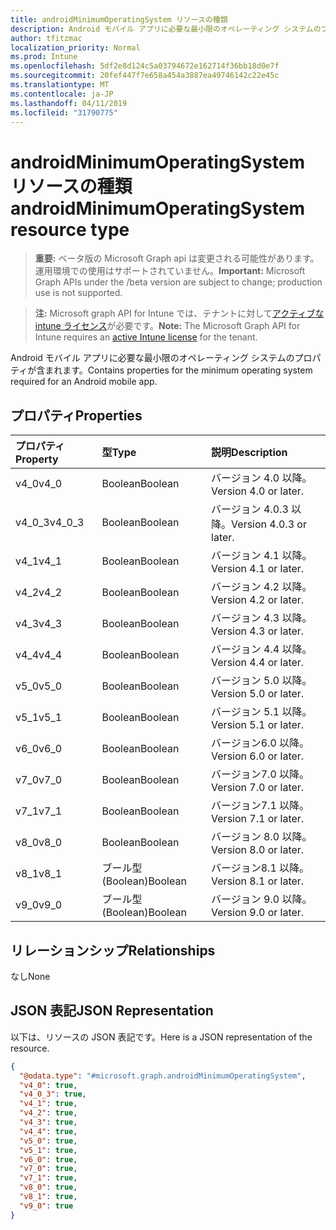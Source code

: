 ```yaml
---
title: androidMinimumOperatingSystem リソースの種類
description: Android モバイル アプリに必要な最小限のオペレーティング システムのプロパティが含まれます。
author: tfitzmac
localization_priority: Normal
ms.prod: Intune
ms.openlocfilehash: 5df2e8d124c5a03794672e162714f36bb18d0e7f
ms.sourcegitcommit: 20fef447f7e658a454a3887ea49746142c22e45c
ms.translationtype: MT
ms.contentlocale: ja-JP
ms.lasthandoff: 04/11/2019
ms.locfileid: "31790775"
---
```

# <a name="androidminimumoperatingsystem-resource-type"></a><span data-ttu-id="70c5f-103">androidMinimumOperatingSystem リソースの種類</span><span class="sxs-lookup"><span data-stu-id="70c5f-103">androidMinimumOperatingSystem resource type</span></span>

> <span data-ttu-id="70c5f-104">**重要:** ベータ版の Microsoft Graph api は変更される可能性があります。運用環境での使用はサポートされていません。</span><span class="sxs-lookup"><span data-stu-id="70c5f-104">**Important:** Microsoft Graph APIs under the /beta version are subject to change; production use is not supported.</span></span>

> <span data-ttu-id="70c5f-105">**注:** Microsoft graph API for Intune では、テナントに対して[アクティブな intune ライセンス](https://go.microsoft.com/fwlink/?linkid=839381)が必要です。</span><span class="sxs-lookup"><span data-stu-id="70c5f-105">**Note:** The Microsoft Graph API for Intune requires an [active Intune license](https://go.microsoft.com/fwlink/?linkid=839381) for the tenant.</span></span>

<span data-ttu-id="70c5f-106">Android モバイル アプリに必要な最小限のオペレーティング システムのプロパティが含まれます。</span><span class="sxs-lookup"><span data-stu-id="70c5f-106">Contains properties for the minimum operating system required for an Android mobile app.</span></span>

## <a name="properties"></a><span data-ttu-id="70c5f-107">プロパティ</span><span class="sxs-lookup"><span data-stu-id="70c5f-107">Properties</span></span>
|<span data-ttu-id="70c5f-108">プロパティ</span><span class="sxs-lookup"><span data-stu-id="70c5f-108">Property</span></span>|<span data-ttu-id="70c5f-109">型</span><span class="sxs-lookup"><span data-stu-id="70c5f-109">Type</span></span>|<span data-ttu-id="70c5f-110">説明</span><span class="sxs-lookup"><span data-stu-id="70c5f-110">Description</span></span>|
|:---|:---|:---|
|<span data-ttu-id="70c5f-111">v4_0</span><span class="sxs-lookup"><span data-stu-id="70c5f-111">v4_0</span></span>|<span data-ttu-id="70c5f-112">Boolean</span><span class="sxs-lookup"><span data-stu-id="70c5f-112">Boolean</span></span>|<span data-ttu-id="70c5f-113">バージョン 4.0 以降。</span><span class="sxs-lookup"><span data-stu-id="70c5f-113">Version 4.0 or later.</span></span>|
|<span data-ttu-id="70c5f-114">v4_0_3</span><span class="sxs-lookup"><span data-stu-id="70c5f-114">v4_0_3</span></span>|<span data-ttu-id="70c5f-115">Boolean</span><span class="sxs-lookup"><span data-stu-id="70c5f-115">Boolean</span></span>|<span data-ttu-id="70c5f-116">バージョン 4.0.3 以降。</span><span class="sxs-lookup"><span data-stu-id="70c5f-116">Version 4.0.3 or later.</span></span>|
|<span data-ttu-id="70c5f-117">v4_1</span><span class="sxs-lookup"><span data-stu-id="70c5f-117">v4_1</span></span>|<span data-ttu-id="70c5f-118">Boolean</span><span class="sxs-lookup"><span data-stu-id="70c5f-118">Boolean</span></span>|<span data-ttu-id="70c5f-119">バージョン 4.1 以降。</span><span class="sxs-lookup"><span data-stu-id="70c5f-119">Version 4.1 or later.</span></span>|
|<span data-ttu-id="70c5f-120">v4_2</span><span class="sxs-lookup"><span data-stu-id="70c5f-120">v4_2</span></span>|<span data-ttu-id="70c5f-121">Boolean</span><span class="sxs-lookup"><span data-stu-id="70c5f-121">Boolean</span></span>|<span data-ttu-id="70c5f-122">バージョン 4.2 以降。</span><span class="sxs-lookup"><span data-stu-id="70c5f-122">Version 4.2 or later.</span></span>|
|<span data-ttu-id="70c5f-123">v4_3</span><span class="sxs-lookup"><span data-stu-id="70c5f-123">v4_3</span></span>|<span data-ttu-id="70c5f-124">Boolean</span><span class="sxs-lookup"><span data-stu-id="70c5f-124">Boolean</span></span>|<span data-ttu-id="70c5f-125">バージョン 4.3 以降。</span><span class="sxs-lookup"><span data-stu-id="70c5f-125">Version 4.3 or later.</span></span>|
|<span data-ttu-id="70c5f-126">v4_4</span><span class="sxs-lookup"><span data-stu-id="70c5f-126">v4_4</span></span>|<span data-ttu-id="70c5f-127">Boolean</span><span class="sxs-lookup"><span data-stu-id="70c5f-127">Boolean</span></span>|<span data-ttu-id="70c5f-128">バージョン 4.4 以降。</span><span class="sxs-lookup"><span data-stu-id="70c5f-128">Version 4.4 or later.</span></span>|
|<span data-ttu-id="70c5f-129">v5_0</span><span class="sxs-lookup"><span data-stu-id="70c5f-129">v5_0</span></span>|<span data-ttu-id="70c5f-130">Boolean</span><span class="sxs-lookup"><span data-stu-id="70c5f-130">Boolean</span></span>|<span data-ttu-id="70c5f-131">バージョン 5.0 以降。</span><span class="sxs-lookup"><span data-stu-id="70c5f-131">Version 5.0 or later.</span></span>|
|<span data-ttu-id="70c5f-132">v5_1</span><span class="sxs-lookup"><span data-stu-id="70c5f-132">v5_1</span></span>|<span data-ttu-id="70c5f-133">Boolean</span><span class="sxs-lookup"><span data-stu-id="70c5f-133">Boolean</span></span>|<span data-ttu-id="70c5f-134">バージョン 5.1 以降。</span><span class="sxs-lookup"><span data-stu-id="70c5f-134">Version 5.1 or later.</span></span>|
|<span data-ttu-id="70c5f-135">v6_0</span><span class="sxs-lookup"><span data-stu-id="70c5f-135">v6_0</span></span>|<span data-ttu-id="70c5f-136">Boolean</span><span class="sxs-lookup"><span data-stu-id="70c5f-136">Boolean</span></span>|<span data-ttu-id="70c5f-137">バージョン6.0 以降。</span><span class="sxs-lookup"><span data-stu-id="70c5f-137">Version 6.0 or later.</span></span>|
|<span data-ttu-id="70c5f-138">v7_0</span><span class="sxs-lookup"><span data-stu-id="70c5f-138">v7_0</span></span>|<span data-ttu-id="70c5f-139">Boolean</span><span class="sxs-lookup"><span data-stu-id="70c5f-139">Boolean</span></span>|<span data-ttu-id="70c5f-140">バージョン7.0 以降。</span><span class="sxs-lookup"><span data-stu-id="70c5f-140">Version 7.0 or later.</span></span>|
|<span data-ttu-id="70c5f-141">v7_1</span><span class="sxs-lookup"><span data-stu-id="70c5f-141">v7_1</span></span>|<span data-ttu-id="70c5f-142">Boolean</span><span class="sxs-lookup"><span data-stu-id="70c5f-142">Boolean</span></span>|<span data-ttu-id="70c5f-143">バージョン7.1 以降。</span><span class="sxs-lookup"><span data-stu-id="70c5f-143">Version 7.1 or later.</span></span>|
|<span data-ttu-id="70c5f-144">v8_0</span><span class="sxs-lookup"><span data-stu-id="70c5f-144">v8_0</span></span>|<span data-ttu-id="70c5f-145">Boolean</span><span class="sxs-lookup"><span data-stu-id="70c5f-145">Boolean</span></span>|<span data-ttu-id="70c5f-146">バージョン 8.0 以降。</span><span class="sxs-lookup"><span data-stu-id="70c5f-146">Version 8.0 or later.</span></span>|
|<span data-ttu-id="70c5f-147">v8_1</span><span class="sxs-lookup"><span data-stu-id="70c5f-147">v8_1</span></span>|<span data-ttu-id="70c5f-148">ブール型 (Boolean)</span><span class="sxs-lookup"><span data-stu-id="70c5f-148">Boolean</span></span>|<span data-ttu-id="70c5f-149">バージョン8.1 以降。</span><span class="sxs-lookup"><span data-stu-id="70c5f-149">Version 8.1 or later.</span></span>|
|<span data-ttu-id="70c5f-150">v9_0</span><span class="sxs-lookup"><span data-stu-id="70c5f-150">v9_0</span></span>|<span data-ttu-id="70c5f-151">ブール型 (Boolean)</span><span class="sxs-lookup"><span data-stu-id="70c5f-151">Boolean</span></span>|<span data-ttu-id="70c5f-152">バージョン 9.0 以降。</span><span class="sxs-lookup"><span data-stu-id="70c5f-152">Version 9.0 or later.</span></span>|

## <a name="relationships"></a><span data-ttu-id="70c5f-153">リレーションシップ</span><span class="sxs-lookup"><span data-stu-id="70c5f-153">Relationships</span></span>
<span data-ttu-id="70c5f-154">なし</span><span class="sxs-lookup"><span data-stu-id="70c5f-154">None</span></span>

## <a name="json-representation"></a><span data-ttu-id="70c5f-155">JSON 表記</span><span class="sxs-lookup"><span data-stu-id="70c5f-155">JSON Representation</span></span>
<span data-ttu-id="70c5f-156">以下は、リソースの JSON 表記です。</span><span class="sxs-lookup"><span data-stu-id="70c5f-156">Here is a JSON representation of the resource.</span></span>
<!-- {
  "blockType": "resource",
  "@odata.type": "microsoft.graph.androidMinimumOperatingSystem"
}
-->
``` json
{
  "@odata.type": "#microsoft.graph.androidMinimumOperatingSystem",
  "v4_0": true,
  "v4_0_3": true,
  "v4_1": true,
  "v4_2": true,
  "v4_3": true,
  "v4_4": true,
  "v5_0": true,
  "v5_1": true,
  "v6_0": true,
  "v7_0": true,
  "v7_1": true,
  "v8_0": true,
  "v8_1": true,
  "v9_0": true
}
```





